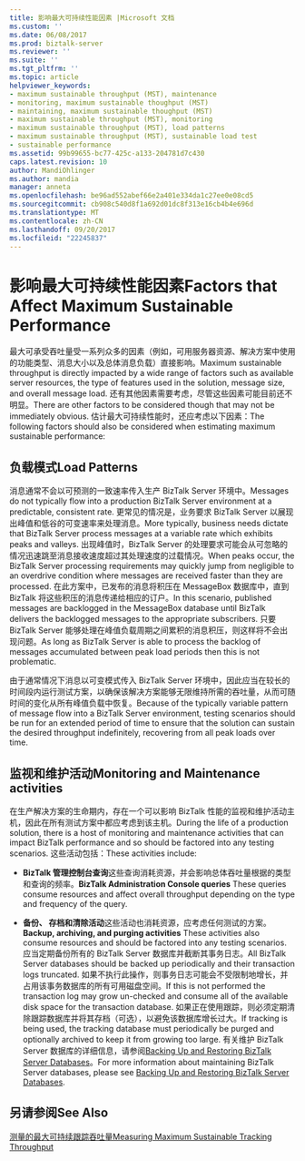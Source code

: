 ```yaml
---
title: 影响最大可持续性能因素 |Microsoft 文档
ms.custom: ''
ms.date: 06/08/2017
ms.prod: biztalk-server
ms.reviewer: ''
ms.suite: ''
ms.tgt_pltfrm: ''
ms.topic: article
helpviewer_keywords:
- maximum sustainable throughput (MST), maintenance
- monitoring, maximum sustainable thoughput (MST)
- maintaining, maximum sustainable thoughput (MST)
- maximum sustainable throughput (MST), monitoring
- maximum sustainable throughput (MST), load patterns
- maximum sustainable throughput (MST), sustainable load test
- sustainable performance
ms.assetid: 99b99655-bc77-425c-a133-204781d7c430
caps.latest.revision: 10
author: MandiOhlinger
ms.author: mandia
manager: anneta
ms.openlocfilehash: be96ad552abef66e2a401e334da1c27ee0e08cd5
ms.sourcegitcommit: cb908c540d8f1a692d01dc8f313e16cb4b4e696d
ms.translationtype: MT
ms.contentlocale: zh-CN
ms.lasthandoff: 09/20/2017
ms.locfileid: "22245837"
---
```

# <a name="factors-that-affect-maximum-sustainable-performance"></a><span data-ttu-id="dab0b-102">影响最大可持续性能因素</span><span class="sxs-lookup"><span data-stu-id="dab0b-102">Factors that Affect Maximum Sustainable Performance</span></span>
<span data-ttu-id="dab0b-103">最大可承受吞吐量受一系列众多的因素（例如，可用服务器资源、解决方案中使用的功能类型、消息大小以及总体消息负载）直接影响。</span><span class="sxs-lookup"><span data-stu-id="dab0b-103">Maximum sustainable throughput is directly impacted by a wide range of factors such as available server resources, the type of features used in the solution, message size, and overall message load.</span></span> <span data-ttu-id="dab0b-104">还有其他因素需要考虑，尽管这些因素可能目前还不明显。</span><span class="sxs-lookup"><span data-stu-id="dab0b-104">There are other factors to be considered though that may not be immediately obvious.</span></span> <span data-ttu-id="dab0b-105">估计最大可持续性能时，还应考虑以下因素：</span><span class="sxs-lookup"><span data-stu-id="dab0b-105">The following factors should also be considered when estimating maximum sustainable performance:</span></span>  
  
## <a name="load-patterns"></a><span data-ttu-id="dab0b-106">负载模式</span><span class="sxs-lookup"><span data-stu-id="dab0b-106">Load Patterns</span></span>  
 <span data-ttu-id="dab0b-107">消息通常不会以可预测的一致速率传入生产 BizTalk Server 环境中。</span><span class="sxs-lookup"><span data-stu-id="dab0b-107">Messages do not typically flow into a production BizTalk Server environment at a predictable, consistent rate.</span></span> <span data-ttu-id="dab0b-108">更常见的情况是，业务要求 BizTalk Server 以展现出峰值和低谷的可变速率来处理消息。</span><span class="sxs-lookup"><span data-stu-id="dab0b-108">More typically, business needs dictate that BizTalk Server process messages at a variable rate which exhibits peaks and valleys.</span></span> <span data-ttu-id="dab0b-109">出现峰值时，BizTalk Server 的处理要求可能会从可忽略的情况迅速跳至消息接收速度超过其处理速度的过载情况。</span><span class="sxs-lookup"><span data-stu-id="dab0b-109">When peaks occur, the BizTalk Server processing requirements may quickly jump from negligible to an overdrive condition where messages are received faster than they are processed.</span></span> <span data-ttu-id="dab0b-110">在此方案中，已发布的消息将积压在 MessageBox 数据库中，直到 BizTalk 将这些积压的消息传递给相应的订户。</span><span class="sxs-lookup"><span data-stu-id="dab0b-110">In this scenario, published messages are backlogged in the MessageBox database until BizTalk delivers the backlogged messages to the appropriate subscribers.</span></span> <span data-ttu-id="dab0b-111">只要 BizTalk Server 能够处理在峰值负载周期之间累积的消息积压，则这样将不会出现问题。</span><span class="sxs-lookup"><span data-stu-id="dab0b-111">As long as BizTalk Server is able to process the backlog of messages accumulated between peak load periods then this is not problematic.</span></span>  
  
 <span data-ttu-id="dab0b-112">由于通常情况下消息以可变模式传入 BizTalk Server 环境中，因此应当在较长的时间段内运行测试方案，以确保该解决方案能够无限维持所需的吞吐量，从而可随时间的变化从所有峰值负载中恢复。</span><span class="sxs-lookup"><span data-stu-id="dab0b-112">Because of the typically variable pattern of message flow into a BizTalk Server environment, testing scenarios should be run for an extended period of time to ensure that the solution can sustain the desired throughput indefinitely, recovering from all peak loads over time.</span></span>  
  
## <a name="monitoring-and-maintenance-activities"></a><span data-ttu-id="dab0b-113">监视和维护活动</span><span class="sxs-lookup"><span data-stu-id="dab0b-113">Monitoring and Maintenance activities</span></span>  
 <span data-ttu-id="dab0b-114">在生产解决方案的生命期内，存在一个可以影响 BizTalk 性能的监视和维护活动主机，因此在所有测试方案中都应考虑到该主机。</span><span class="sxs-lookup"><span data-stu-id="dab0b-114">During the life of a production solution, there is a host of monitoring and maintenance activities that can impact BizTalk performance and so should be factored into any testing scenarios.</span></span> <span data-ttu-id="dab0b-115">这些活动包括：</span><span class="sxs-lookup"><span data-stu-id="dab0b-115">These activities include:</span></span>  
  
-   <span data-ttu-id="dab0b-116">**BizTalk 管理控制台查询**这些查询消耗资源，并会影响总体吞吐量根据的类型和查询的频率。</span><span class="sxs-lookup"><span data-stu-id="dab0b-116">**BizTalk Administration Console queries** These queries consume resources and affect overall throughput depending on the type and frequency of the query.</span></span>  
  
-   <span data-ttu-id="dab0b-117">**备份、 存档和清除活动**这些活动也消耗资源，应考虑任何测试的方案。</span><span class="sxs-lookup"><span data-stu-id="dab0b-117">**Backup, archiving, and purging activities** These activities also consume resources and should be factored into any testing scenarios.</span></span> <span data-ttu-id="dab0b-118">应当定期备份所有的 BizTalk Server 数据库并截断其事务日志。</span><span class="sxs-lookup"><span data-stu-id="dab0b-118">All BizTalk Server databases should be backed up periodically and their transaction logs truncated.</span></span> <span data-ttu-id="dab0b-119">如果不执行此操作，则事务日志可能会不受限制地增长，并占用该事务数据库的所有可用磁盘空间。</span><span class="sxs-lookup"><span data-stu-id="dab0b-119">If this is not performed the transaction log may grow un-checked and consume all of the available disk space for the transaction database.</span></span> <span data-ttu-id="dab0b-120">如果正在使用跟踪，则必须定期清除跟踪数据库并将其存档（可选），以避免该数据库增长过大。</span><span class="sxs-lookup"><span data-stu-id="dab0b-120">If tracking is being used, the tracking database must periodically be purged and optionally archived to keep it from growing too large.</span></span> <span data-ttu-id="dab0b-121">有关维护 BizTalk Server 数据库的详细信息，请参阅[Backing Up and Restoring BizTalk Server Databases](../core/backing-up-and-restoring-biztalk-server-databases.md)。</span><span class="sxs-lookup"><span data-stu-id="dab0b-121">For more information about maintaining BizTalk Server databases, please see [Backing Up and Restoring BizTalk Server Databases](../core/backing-up-and-restoring-biztalk-server-databases.md).</span></span>  
  
## <a name="see-also"></a><span data-ttu-id="dab0b-122">另请参阅</span><span class="sxs-lookup"><span data-stu-id="dab0b-122">See Also</span></span>  
 [<span data-ttu-id="dab0b-123">测量的最大可持续跟踪吞吐量</span><span class="sxs-lookup"><span data-stu-id="dab0b-123">Measuring Maximum Sustainable Tracking Throughput</span></span>](../core/measuring-maximum-sustainable-tracking-throughput.md)